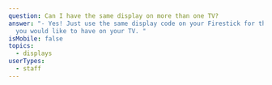 ```yaml
---
question: Can I have the same display on more than one TV?
answer: "- Yes! Just use the same display code on your Firestick for the display
  you would like to have on your TV. "
isMobile: false
topics:
  - displays
userTypes:
  - staff
---
```

